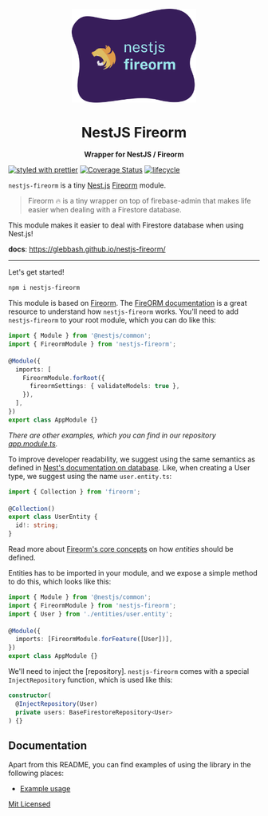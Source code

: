 <p align="center">
  <img
    src="./.github/header.svg"
    width="250"
  />
</p>

<h1 align="center">NestJS Fireorm</h1>

<p align="center">
  <strong>Wrapper for NestJS / Fireorm</strong>
</p>

[![styled with prettier](https://img.shields.io/badge/styled_with-prettier-ff69b4.svg)](https://github.com/prettier/prettier)
[![Coverage Status](https://coveralls.io/repos/github/glebbash/nestjs-fireorm/badge.svg?branch=master)](https://coveralls.io/github/glebbash/nestjs-fireorm?branch=master)
[![lifecycle](https://img.shields.io/badge/lifecycle-experimental-orange.svg)](https://www.tidyverse.org/lifecycle/#experimental)

`nestjs-fireorm` is a tiny [Nest.js][] [Fireorm][] module.

> Fireorm 🔥 is a tiny wrapper on top of firebase-admin that makes life easier when dealing with a
> Firestore database.

This module makes it easier to deal with Firestore database when using Nest.js!

**docs**: https://glebbash.github.io/nestjs-fireorm/

---

Let's get started!

```sh
npm i nestjs-fireorm
```

This module is based on [Fireorm]. The [FireORM documentation][fireorm-docs] is a great resource to
understand how `nestjs-fireorm` works. You'll need to add `nestjs-fireorm` to your root module,
which you can do like this:

```typescript
import { Module } from '@nestjs/common';
import { FireormModule } from 'nestjs-fireorm';

@Module({
  imports: [
    FireormModule.forRoot({
      fireormSettings: { validateModels: true },
    }),
  ],
})
export class AppModule {}
```

_There are other examples, which you can find in our repository [app.module.ts][app-module]._

To improve developer readability, we suggest using the same semantics as defined in [Nest's
documentation on database][nest-db]. Like, when creating a User type, we suggest using the name
`user.entity.ts`:

```typescript
import { Collection } from 'fireorm';

@Collection()
export class UserEntity {
  id!: string;
}
```

Read more about [Fireorm's core concepts][fireorm-core] on how _entities_ should be defined.

Entities has to be imported in your module, and we expose a simple method to do this, which looks like
this:

```typescript
import { Module } from '@nestjs/common';
import { FireormModule } from 'nestjs-fireorm';
import { User } from './entities/user.entity';

@Module({
  imports: [FireormModule.forFeature([User])],
})
export class AppModule {}
```

We'll need to inject the [repository]. `nestjs-fireorm` comes with a special `InjectRepository`
function, which is used like this:

```typescript
constructor(
  @InjectRepository(User)
  private users: BaseFirestoreRepository<User>
) {}
```

[fireorm]: https://fireorm.js.org
[fireorm-docs]: https://fireorm.js.org/
[fireorm-core]: https://fireorm.js.org/#/Core_Concepts
[fireorm-repository]: https://fireorm.js.org/#/Core_Concepts?id=fireorm-repositories
[nest.js]: https://nestjs.com
[nest-db]: https://docs.nestjs.com/techniques/database
[app-module]: ./examples/src/app.module.ts

## Documentation

Apart from this README, you can find examples of using the library in the following places:

- [Example usage][]

[example usage]: https://github.com/glebbash/nestjs-fireorm/tree/master/example/src

[Mit Licensed](LICENSE)
